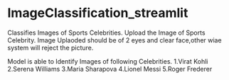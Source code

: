 # ImageClassification_streamlit
Classifies Images of Sports Celebrities.
Upload the Image of Sports Celebrity.
  Image Uplaoded should be of 2 eyes and clear face,other wiae system will reject the picture.

Model is able to Identify Images of following Celebrities.
  1.Virat Kohli
  2.Serena Williams
  3.Maria Sharapova
  4.Lionel Messi
  5.Roger Frederer
